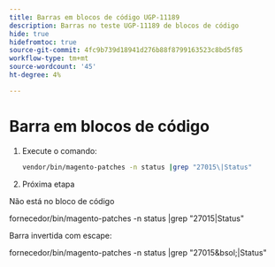 ```yaml
---
title: Barras em blocos de código UGP-11189
description: Barras no teste UGP-11189 de blocos de código
hide: true
hidefromtoc: true
source-git-commit: 4fc9b739d18941d276b88f8799163523c8bd5f85
workflow-type: tm+mt
source-wordcount: '45'
ht-degree: 4%

---
```


# Barra em blocos de código

1. Execute o comando:

   ```bash
   vendor/bin/magento-patches -n status |grep "27015\|Status"
   ```

1. Próxima etapa

Não está no bloco de código

fornecedor/bin/magento-patches -n status |grep &quot;27015\|Status&quot;

Barra invertida com escape:

fornecedor/bin/magento-patches -n status |grep &quot;27015&amp;bsol;|Status&quot;
